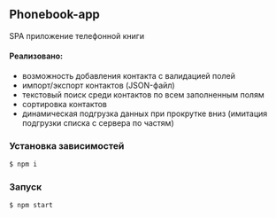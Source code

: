 ## Phonebook-app
SPA приложение телефонной книги

#### Реализовано:
- возможность добавления контакта с валидацией полей
- импорт/экспорт контактов (JSON-файл)
- текстовый поиск среди контактов по всем заполненным полям
- сортировка контактов
- динамическая подгрузка данных при прокрутке вниз (имитация подгрузки списка с сервера по частям)

### Установка зависимостей

```sh
$ npm i
```

### Запуск

```sh
$ npm start
```